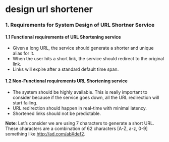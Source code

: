 # design url shortener

### 1. Requirements for System Design of URL Shortner Service

#### 1.1 Functional requirements of URL Shortening service

- Given a long URL, the service should generate a shorter and unique alias for it.
- When the user hits a short link, the service should redirect to the original link.
- Links will expire after a standard default time span.

#### 1.2 Non-Functional requirements URL Shortening service

- The system should be highly available. This is really important to consider because if the service goes down, all the URL redirection will start failing.
- URL redirection should happen in real-time with minimal latency.
- Shortened links should not be predictable.

**Note**: Let’s consider we are using 7 characters to generate a short URL. These characters are a combination of 62 characters [A-Z, a-z, 0-9] something like http://ad.com/abXdef2.